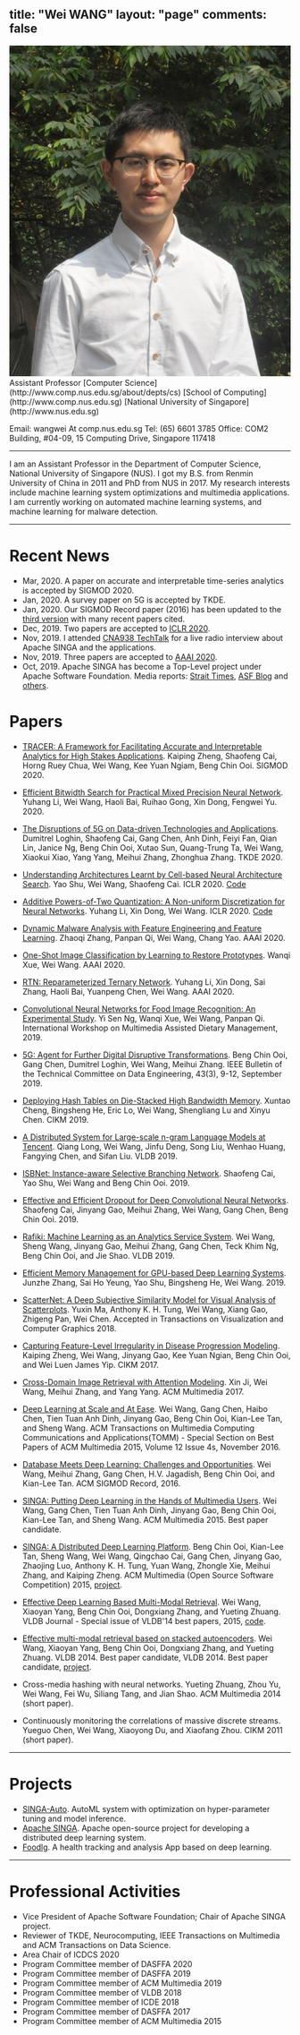 title: "Wei WANG"
layout: "page"
comments: false
---
<img src='images/avatar.jpg' class='avatar'/>
Assistant Professor
[Computer Science](http://www.comp.nus.edu.sg/about/depts/cs)
[School of Computing](http://www.comp.nus.edu.sg)
[National University of Singapore](http://www.nus.edu.sg)

Email: wangwei At comp.nus.edu.sg
Tel: (65) 6601 3785
Office: COM2 Building, \#04-09, 15 Computing Drive, Singapore 117418

---

I am an Assistant Professor in the Department of Computer Science, National University of Singapore (NUS). I got my B.S. from Renmin University of China in 2011 and PhD from NUS in 2017. My research interests include machine learning system optimizations and multimedia applications. I am currently working on automated machine learning systems, and machine learning for malware detection.

---


# Recent News

* Mar, 2020. A paper on accurate and interpretable time-series analytics is accepted by SIGMOD 2020.
* Jan, 2020. A survey paper on 5G is accepted by TKDE.
* Jan, 2020. Our SIGMOD Record paper (2016) has been updated to the [third version](https://arxiv.org/abs/1906.08986) with many recent papers cited.
* Dec, 2019. Two papers are accepted to [ICLR 2020](https://iclr.cc/Conferences/2020).
* Nov, 2019. I attended [CNA938 TechTalk](https://www.channelnewsasia.com/news/cna938) for a live radio interview about Apache SINGA and the applications.
* Nov, 2019. Three papers are accepted to [AAAI 2020](https://aaai.org/Conferences/AAAI-20/).
* Oct, 2019. Apache SINGA has become a Top-Level project under Apache Software Foundation. Media reports: [Strait Times](https://www.straitstimes.com/tech/nus-teams-ai-system-first-from-southeast-asia-to-enter-ranks-of-worlds-top-open-source-software), [ASF Blog](https://blogs.apache.org/foundation/entry/the-apache-software-foundation-announces57) and [others](https://cms.comp.nus.edu.sg/news/news-media/3176-2019-asf-singa). 


# Papers

* [TRACER: A Framework for Facilitating Accurate and Interpretable Analytics for High Stakes Applications](https://arxiv.org/abs/2003.12012).
  Kaiping Zheng, Shaofeng Cai, Horng Ruey Chua, Wei Wang, Kee Yuan Ngiam, Beng Chin Ooi. SIGMOD 2020.

* [Efficient Bitwidth Search for Practical Mixed Precision Neural Network](https://arxiv.org/abs/2003.07577).
  Yuhang Li, Wei Wang, Haoli Bai, Ruihao Gong, Xin Dong, Fengwei Yu. 2020.

* [The Disruptions of 5G on Data-driven Technologies and Applications](https://ieeexplore.ieee.org/document/8961984).
  Dumitrel Loghin, Shaofeng Cai, Gang Chen, Anh Dinh, Feiyi Fan, Qian Lin, Janice Ng, Beng Chin Ooi, Xutao Sun, Quang-Trung Ta, Wei Wang, Xiaokui Xiao, Yang Yang, Meihui Zhang, Zhonghua Zhang. TKDE 2020.

* [Understanding Architectures Learnt by Cell-based Neural Architecture Search](https://openreview.net/forum?id=BJxH22EKPS).
  Yao Shu, Wei Wang, Shaofeng Cai. ICLR 2020. [Code](https://github.com/shuyao95/Understanding-NAS)

* [Additive Powers-of-Two Quantization: A Non-uniform Discretization for Neural Networks](https://openreview.net/forum?id=BkgXT24tDS).
  Yuhang Li, Xin Dong, Wei Wang. ICLR 2020. [Code](https://github.com/yhhhli/APoT_Quantization)

* [Dynamic Malware Analysis with Feature Engineering and Feature Learning](https://arxiv.org/abs/1907.07352).
  Zhaoqi Zhang, Panpan Qi, Wei Wang, Chang Yao. AAAI 2020.

* [One-Shot Image Classification by Learning to Restore Prototypes](https://arxiv.org/abs/2005.01234).
  Wanqi Xue, Wei Wang. AAAI 2020.

* [RTN: Reparameterized Ternary Network](https://arxiv.org/abs/1912.02057).
  Yuhang Li, Xin Dong, Sai Zhang, Haoli Bai, Yuanpeng Chen, Wei Wang. AAAI 2020.

* [Convolutional Neural Networks for Food Image Recognition: An Experimental Study](https://dl.acm.org/doi/pdf/10.1145/3347448.3357168).
  Yi Sen Ng, Wanqi Xue, Wei Wang, Panpan Qi. International Workshop on Multimedia Assisted Dietary Management, 2019.

* [5G: Agent for Further Digital Disruptive Transformations](http://sites.computer.org/debull/A19sept/p9.pdf).
  Beng Chin Ooi, Gang Chen, Dumitrel Loghin, Wei Wang, Meihui Zhang. IEEE Bulletin of the Technical Committee on Data Engineering, 43(3), 9-12, September 2019. 

* [Deploying Hash Tables on Die-Stacked High Bandwidth Memory](https://dl.acm.org/citation.cfm?id=3358015).
  Xuntao Cheng, Bingsheng He, Eric Lo, Wei Wang, Shengliang Lu and Xinyu Chen. CIKM 2019.

* [A Distributed System for Large-scale n-gram Language Models at Tencent](http://www.vldb.org/pvldb/vol12/p2206-long.pdf).
  Qiang Long, Wei Wang, Jinfu Deng, Song Liu, Wenhao Huang, Fangying Chen, and Sifan Liu. VLDB 2019.

* [ISBNet: Instance-aware Selective Branching Network](https://arxiv.org/abs/1905.04849).
  Shaofeng Cai, Yao Shu, Wei Wang and Beng Chin Ooi. 2019.

* [Effective and Efficient Dropout for Deep Convolutional Neural Networks](https://arxiv.org/abs/1904.03392).
  Shaofeng Cai, Jinyang Gao, Meihui Zhang, Wei Wang, Gang Chen, Beng Chin Ooi. 2019.

* [Rafiki: Machine Learning as an Analytics Service System](http://www.vldb.org/pvldb/vol12/p128-wang.pdf).
  Wei Wang, Sheng Wang, Jinyang Gao, Meihui Zhang, Gang Chen, Teck Khim Ng, Beng Chin Ooi, and Jie Shao. VLDB 2019.

* [Efficient Memory Management for GPU-based Deep Learning Systems](https://arxiv.org/abs/1903.06631).
  Junzhe Zhang, Sai Ho Yeung, Yao Shu, Bingsheng He, Wei Wang. 2019.

* [ScatterNet: A Deep Subjective Similarity Model for Visual Analysis of Scatterplots](https://www.comp.nus.edu.sg/~atung/publication/scatternet_draft.pdf).
  Yuxin Ma, Anthony K. H. Tung, Wei Wang, Xiang Gao, Zhigeng Pan, Wei Chen. Accepted in Transactions on Visualization and Computer Graphics 2018.

* [Capturing Feature-Level Irregularity in Disease Progression Modeling](http://www.comp.nus.edu.sg/~kaiping/2017-11-9-KaipingZheng-cikm.pdf).
  Kaiping Zheng, Wei Wang, Jinyang Gao, Kee Yuan Ngian, Beng Chin Ooi, and Wei Luen James Yip. CIKM 2017.

* [Cross-Domain Image Retrieval with Attention Modeling](https://arxiv.org/abs/1709.01784).
  Xin Ji, Wei Wang, Meihui Zhang, and Yang Yang. ACM Multimedia 2017.

* [Deep Learning at Scale and At Ease](http://delivery.acm.org/10.1145/3000000/2996464/a69-wang.pdf?ip=202.166.19.179&id=2996464&acc=OA&key=4D4702B0C3E38B35%2E4D4702B0C3E38B35%2E4D4702B0C3E38B35%2E15F56E1470BE2D9E&CFID=695246172&CFTOKEN=39222796&__acm__=1479539828_f80e20c334ffcbb5a1e5bba36a6a969c).
  Wei Wang, Gang Chen, Haibo Chen, Tien Tuan Anh Dinh, Jinyang Gao, Beng Chin Ooi, Kian-Lee Tan, and Sheng Wang.  ACM Transactions on Multimedia Computing Communications and Applications(TOMM) - Special Section on Best Papers of ACM Multimedia 2015, Volume 12 Issue 4s, November 2016.

* [Database Meets Deep Learning: Challenges and Opportunities](https://arxiv.org/abs/1906.08986).
  Wei Wang, Meihui Zhang, Gang Chen, H.V. Jagadish, Beng Chin Ooi, and Kian-Lee Tan. ACM SIGMOD Record, 2016.

* [SINGA: Putting Deep Learning in the Hands of Multimedia Users](http://www.comp.nus.edu.sg/~ooibc/singa-mm15.pdf).
  Wei Wang, Gang Chen, Tien Tuan Anh Dinh, Jinyang Gao, Beng Chin Ooi, Kian-Lee Tan, and Sheng Wang. ACM Multimedia 2015. Best paper candidate.

* [SINGA: A Distributed Deep Learning Platform](http://www.comp.nus.edu.sg/~ooibc/singaopen-mm15.pdf).
  Beng Chin Ooi, Kian-Lee Tan, Sheng Wang, Wei Wang, Qingchao Cai, Gang Chen, Jinyang Gao, Zhaojing Luo, Anthony K. H. Tung, Yuan Wang, Zhongle Xie, Meihui Zhang, and Kaiping Zheng. ACM Multimedia (Open Source Software Competition) 2015, [project](http://singa.apache.org/).

* [Effective Deep Learning Based Multi-Modal Retrieval](http://link.springer.com/article/10.1007/s00778-015-0391-4?wt_mc=email.event.1.SEM.ArticleAuthorOnlineFirst).
  Wei Wang, Xiaoyan Yang, Beng Chin Ooi, Dongxiang Zhang, and Yueting Zhuang. VLDB Journal - Special issue of VLDB'14 best papers, 2015, [code](https://github.com/nudles/vldbj-code).

* [Effective multi-modal retrieval based on stacked autoencoders](http://www.comp.nus.edu.sg/~ooibc/crossmodalvldb14.pdf).
  Wei Wang, Xiaoyan Yang, Beng Chin Ooi, Dongxiang Zhang, and Yueting Zhuang. VLDB 2014. Best paper candidate, VLDB 2014. Best paper candidate, [project](2015/05/03/msae).

* Cross-media hashing with neural networks.
  Yueting Zhuang, Zhou Yu, Wei Wang, Fei Wu, Siliang Tang, and Jian Shao. ACM Multimedia 2014 (short paper).

* Continuously monitoring the correlations of massive discrete streams.
  Yueguo Chen, Wei Wang, Xiaoyong Du, and Xiaofang Zhou. CIKM 2011 (short paper).

---

# Projects
* [SINGA-Auto](https://github.com/nusdbsystem/singa-auto). AutoML system with optimization on hyper-parameter tuning and model inference.
* [Apache SINGA](http://singa.apache.org). Apache open-source project for developing a distributed deep learning system.
* [Foodlg](http://www.foodlg.com/). A health tracking and analysis App based on deep learning.

---

# Professional Activities
* Vice President of Apache Software Foundation; Chair of Apache SINGA project.
* Reviewer of TKDE, Neurocomputing, IEEE Transactions on Multimedia and ACM Transactions on Data Science.
* Area Chair of ICDCS 2020
* Program Committee member of DASFFA 2020
* Program Committee member of DASFFA 2019
* Program Committee member of ACM Multimedia 2019
* Program Committee member of VLDB 2018
* Program Committee member of ICDE 2018
* Program Committee member of DASFFA 2017
* Program Committee member of ACM Multimedia 2015
